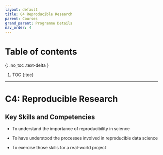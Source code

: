 ```yaml
---
layout: default
title: C4 Reproducible Research
parent: Courses
grand_parent: Programme Details
nav_order: 4
---
```


# Table of contents
{: .no_toc .text-delta }

1. TOC
{:toc}

---

# C4: Reproducible Research

## Key Skills and Competencies

- To understand the importance of reproducibility in science

- To have understood the processes involved in reproducible data science

- To exercise those skills for a real-world project